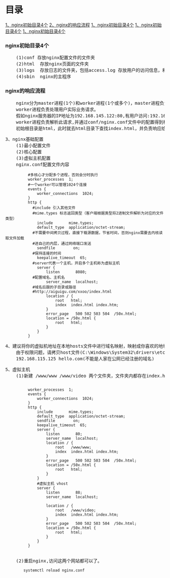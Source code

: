 # 目录
<a href="#nginx初始目录4个">1、nginx初始目录4个</a>
<a href="#nginx初始目录4个">2、nginx的响应流程</a>
<a href="#nginx初始目录4个">1、nginx初始目录4个</a>
<a href="#nginx初始目录4个">1、nginx初始目录4个</a>
<a href="#nginx初始目录4个">1、nginx初始目录4个</a>

### nginx初始目录4个
<pre>
    (1)conf 存放nginx配置文件的文件夹
    (2)html  存放nginx页面的文件夹
    (3)logs  存放日志的文件夹，包括access.log 存放用户的访问信息，和error.log,还存放着master进程的pid
    (4)sbin  nginx的主程序
</pre>
### nginx的响应流程
<pre>
    nginx分为master进程(1个)和worker进程(1个或多个)，master进程负责读取和校验配置文件并管理worker进程，
    worker进程负责处理用户实际业务请求。
    假如nginx服务器的IP地址为192.168.145.122:80,有用户访问:192.168.145.122:80/index.html,
    worker进程负责解析此请求,并通过conf/nginx.conf文件中的配置得到根目录，
    初始根目录是html，此时就去html目录下查找index.html，并负责响应给用户
</pre>
<pre>
3、nginx基础配置
    (1)最小配置文件
    (2)核心配置
    (3)虚拟主机配置
    nginx.conf配置文件内容
</pre>
```shell
          #多核心才分配多个进程，否则会分时执行
          worker_processes  1;    
          #一个worker可以管理1024个连接 
          events {
              worker_connections  1024;
          }     
          http {
          	#include 引入其他文件	
          	#mime.types 标志返回类型（客户端根据类型将2进制文件解析为对应的文件类型）
              include       mime.types;
              default_type  application/octet-stream;
          	#不需要中间拷贝过程，直接下载源数据，节省时间，否则nginx需要去内核读取文件加载
          	#进自己的内层，通过网络端口发送
              sendfile        on;
          	#保持连接的时间
              keepalive_timeout  65;   
          	#server代表一个主机，开启多个主机称为虚拟主机     
              server {
                  listen       8080;
          	#配置域名、主机名
                  server_name  localhost;       
          	#域名后跟的子目录或路径
          	#http://aiguigu.com/xxoo/index.html
                  location / {
                      root   html;
                      index  index.html index.htm;
                  }     
                  error_page   500 502 503 504  /50x.html;
                  location = /50x.html {
                      root   html;
                  }
              }
          }
```
<pre>
4、建议将你的虚拟机地址在本地hosts文件中进行域名映射，映射成你喜欢的地址。
    由于权限问题，请拷贝host文件(C:\Windows\System32\drivers\etc\hosts),单独进行修改。
    192.168.115.125 hello.com(不能是人家在公网已经注册的域名)
</pre>
<pre>
5、虚拟主机
    (1)新建 /www/www /www/video 两个文件夹，文件夹内都存在index.html文件，在nginx.conf中修改，
</pre>
```shell

          worker_processes  1;
          events {
              worker_connections  1024;
          }
          http {
              include       mime.types;
              default_type  application/octet-stream;
              sendfile        on;
              keepalive_timeout  65;
              server {
                  listen       80;
                  server_name  localhost;        
                  location / {
                      root   /www/www;
                      index  index.html index.htm;
                  }          
                  error_page   500 502 503 504  /50x.html;
                  location = /50x.html {
                      root   html;
                  }
              }
              #虚拟主机 vhost
              server {
                  listen       88;
                  server_name  localhost;
         
                  location / {
                      root   /www/video;
                      index  index.html index.htm;
                  }
                  error_page   500 502 503 504  /50x.html;
                  location = /50x.html {
                      root   html;
                  }
              }
          }
```
<pre>     
    (2)重启nginx,访问这两个网站都可以了。
</pre>
```bash
        systemctl reload nginx.conf
```
